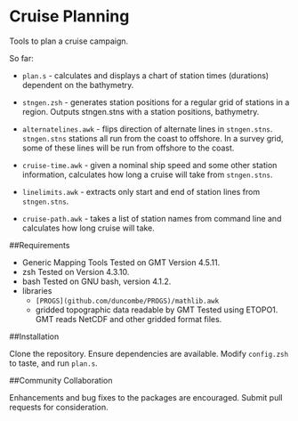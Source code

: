 # Cruise Planning

Tools to plan a cruise campaign.

So far: 

- `plan.s` - calculates and displays a chart of station times (durations)
  dependent on the bathymetry. 

- `stngen.zsh` - generates station positions for a regular grid of stations
  in a region.  Outputs stngen.stns with a station positions, bathymetry. 

- `alternatelines.awk` - flips direction of alternate lines in
  `stngen.stns`.  `stngen.stns` stations all run from the coast to
offshore. In a survey grid, some of these lines will be run from offshore
to the coast.

- `cruise-time.awk` - given a nominal ship speed and some other station
  information, calculates how long a cruise will take from `stngen.stns`.

- `linelimits.awk` - extracts only start and end of station lines from
  `stngen.stns`.

- `cruise-path.awk` - takes a list of station names from command line and
  calculates how long cruise will take. 

##Requirements

- Generic Mapping Tools
  Tested on GMT Version 4.5.11.
- zsh
  Tested on Version 4.3.10.
- bash
  Tested on GNU bash, version 4.1.2.
- libraries
    - `[PROGS](github.com/duncombe/PROGS)/mathlib.awk` 
    - gridded topographic data readable by GMT
        Tested using ETOPO1. GMT reads NetCDF and other gridded format files.

##Installation

Clone the repository. Ensure dependencies are available. Modify `config.zsh` to taste, and run `plan.s`. 

##Community Collaboration

Enhancements and bug fixes to the packages are encouraged. Submit pull requests for consideration.


